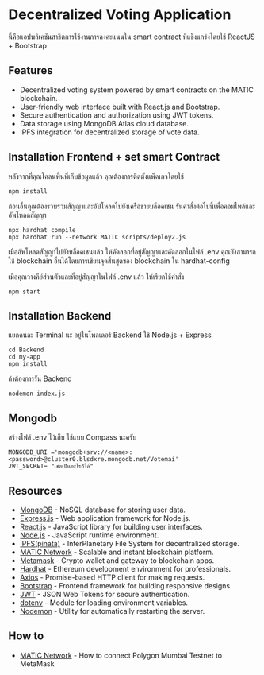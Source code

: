 # Decentralized Voting Application

นี่คือแอปพลิเคชันสาธิตการใช้งานการลงคะแนนใน smart contract ที่แข็งแกร่งโดยใช้ ReactJS + Bootstrap

## Features
- Decentralized voting system powered by smart contracts on the MATIC blockchain.
- User-friendly web interface built with React.js and Bootstrap.
- Secure authentication and authorization using JWT tokens.
- Data storage using MongoDB Atlas cloud database.
- IPFS integration for decentralized storage of vote data.

<!-- [Youtube Tutorial](https://youtu.be/eCn6mHTpuM0) -->

## Installation Frontend + set smart Contract

หลังจากที่คุณโคลนพื้นที่เก็บข้อมูลแล้ว คุณต้องการติดตั้งแพ็คเกจโดยใช้

```shell
npm install
```

ก่อนอื่นคุณต้องรวบรวมสัญญาและอัปโหลดไปยังเครือข่ายบล็อคเชน รันคำสั่งต่อไปนี้เพื่อคอมไพล์และอัพโหลดสัญญา

```shell
npx hardhat compile
npx hardhat run --network MATIC scripts/deploy2.js
```
เมื่ออัพโหลดสัญญาไปยังบล็อคเชนแล้ว ให้คัดลอกที่อยู่สัญญาและคัดลอกในไฟล์ .env คุณยังสามารถใช้ blockchain อื่นได้โดยการเขียนจุดสิ้นสุดของ blockchain ใน hardhat-config

เมื่อคุณวางคีย์ส่วนตัวและที่อยู่สัญญาในไฟล์ .env แล้ว ให้เรียกใช้คำสั่ง

```shell
npm start
```

## Installation Backend 

แยกคนละ Terminal นะ 
อยู่ในโพลเดอร์ Backend ใช้ Node.js + Express 

```shell
cd Backend 
cd my-app
npm install
```
ถ้าต้องการรัน Backend
```shell
nodemon index.js
```

## Mongodb

สร้างไฟล์ .env ไว้เก็บ ใช้แบบ Compass นะครับ

```shell
MONGODB_URI ='mongodb+srv://<name>:<password>@cluster0.blsdxre.mongodb.net/Votemai'
JWT_SECRET= "เชตเป็นอะไรก็ได้"
```
## Resources

- [MongoDB](https://www.mongodb.com/) - NoSQL database for storing user data.
- [Express.js](https://expressjs.com/) - Web application framework for Node.js.
- [React.js](https://reactjs.org/) - JavaScript library for building user interfaces.
- [Node.js](https://nodejs.org/) - JavaScript runtime environment.
- [IPFS(pinata)](https://www.pinata.cloud/) - InterPlanetary File System for decentralized storage.
- [MATIC Network](https://matic.network/) - Scalable and instant blockchain platform.
- [Metamask](https://metamask.io/) - Crypto wallet and gateway to blockchain apps.
- [Hardhat](https://hardhat.org/) - Ethereum development environment for professionals.
- [Axios](https://axios-http.com/) - Promise-based HTTP client for making requests.
- [Bootstrap](https://getbootstrap.com/) - Frontend framework for building responsive designs.
- [JWT](https://jwt.io/) - JSON Web Tokens for secure authentication.
- [dotenv](https://www.npmjs.com/package/dotenv) - Module for loading environment variables.
- [Nodemon](https://nodemon.io/) - Utility for automatically restarting the server.

## How to 

- [MATIC Network](https://medium.com/stakingbits/how-to-connect-polygon-mumbai-testnet-to-metamask-fc3487a3871f) - How to connect Polygon Mumbai Testnet to MetaMask 



